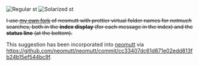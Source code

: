 ![Regular st](https://user-images.githubusercontent.com/5733531/87884641-031b4000-c9e6-11ea-8729-4900d406141b.png)
![Solarized st](https://user-images.githubusercontent.com/5733531/87884539-35786d80-c9e5-11ea-8b4e-c0b0e32f8cde.png)

~~I use [my own
fork](https://github.com/lbrayner/neomutt/blob/nm_pretty/nm_pretty.md) of neomutt
with prettier virtual folder names for *notmuch* searches, both in the **index
display** (for each message in the index) and the **status line** (at the bottom).~~

This suggestion has been incorporated into [neomutt](https://github.com/neomutt/neomutt) via
<https://github.com/neomutt/neomutt/commit/cc33407dc61d871e02edd813fb24b15ef544bc9f>.
